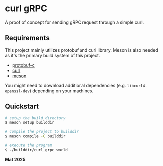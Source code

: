 # curl gRPC

A proof of concept for sending gRPC request through a simple curl.

## Requirements

This project mainly utilizes protobuf and curl library.
Meson is also needed as it's the primary build system of this project.

- [protobuf-c](https://github.com/protobuf-c/protobuf-c)
- [curl](https://curl.se/)
- [meson](https://mesonbuild.com/)

You might need to download additional dependencies (e.g. `libcurl4-openssl-dev`) depending on your machines.

## Quickstart

``` sh
# setup the build directory
$ meson setup builddir 

# compile the project to builddir
$ meson compile -C builddir

# execute the program
$ ./builddir/curl_grpc world
```

**Mat 2025**

